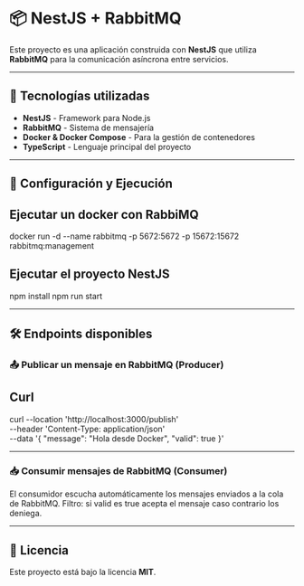 # 📦 NestJS + RabbitMQ

Este proyecto es una aplicación construida con **NestJS** que utiliza **RabbitMQ** para la comunicación asíncrona entre servicios.

---

## 🚀 Tecnologías utilizadas

- **NestJS** - Framework para Node.js
- **RabbitMQ** - Sistema de mensajería
- **Docker & Docker Compose** - Para la gestión de contenedores
- **TypeScript** - Lenguaje principal del proyecto

---


## 🔧 Configuración y Ejecución

## Ejecutar un docker con RabbiMQ
docker run -d --name rabbitmq -p 5672:5672 -p 15672:15672 rabbitmq:management


## Ejecutar el proyecto NestJS
npm install
npm run start

---

## 🛠 Endpoints disponibles

### 📤 Publicar un mensaje en RabbitMQ (Producer)

## Curl
curl --location 'http://localhost:3000/publish' \
--header 'Content-Type: application/json' \
--data '{
    "message": "Hola desde Docker",
    "valid": true
}'

---

### 📥 Consumir mensajes de RabbitMQ (Consumer)
El consumidor escucha automáticamente los mensajes enviados a la cola de RabbitMQ.
Filtro: si valid es true acepta el mensaje caso contrario los deniega.

---


## 📜 Licencia

Este proyecto está bajo la licencia **MIT**.

